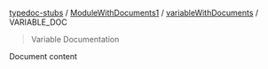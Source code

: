 [typedoc-stubs](../../../README.md) / [ModuleWithDocuments1](../../README.md) / [variableWithDocuments](../variableWithDocuments.md) / VARIABLE\_DOC

> Variable Documentation

Document content
